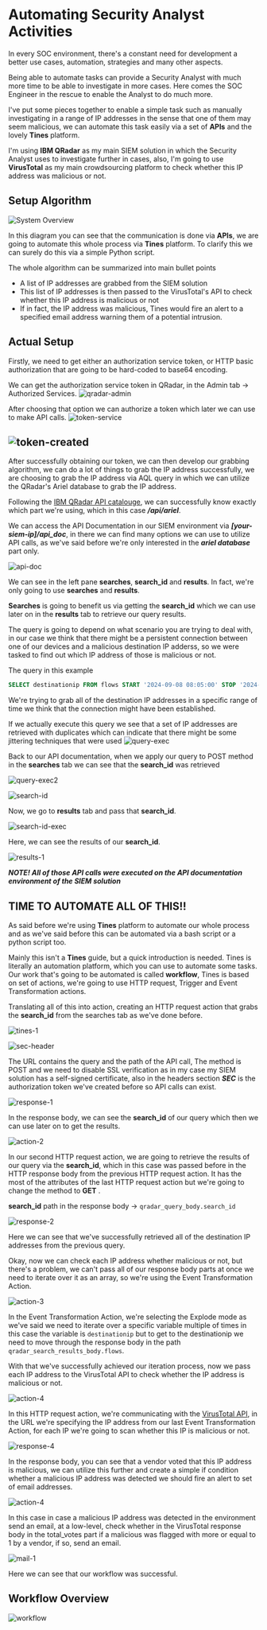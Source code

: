 # Automating Security Analyst Activities   
In every SOC environment, there's a constant need for development a better use cases, automation, strategies and many other aspects.

Being able to automate tasks can provide a Security Analyst with much more time to be able to investigate in more cases. Here comes the SOC Engineer in the rescue to enable the Analyst to do much more.

I've put some pieces together to enable a simple task such as manually investigating in a range of IP addresses in the sense that one of them may seem malicious, we can automate this task easily via a set of **APIs** and the lovely **Tines** platform.

I'm using **IBM QRadar** as my main SIEM solution in which the Security Analyst uses to investigate further in cases, also, I'm going to use **VirusTotal** as my main crowdsourcing platform to check whether this IP address was malicious or not.

## Setup  Algorithm 
 ![System Overview](https://i.imgur.com/h8tt245.png)

In this diagram you can see that the communication is done via **APIs**, we are going to automate this whole process via **Tines** platform. To clarify this we can surely do this via a simple Python script.

The whole algorithm can be summarized into main bullet points

 - A list of IP addresses are grabbed from the SIEM solution
 - This list of IP addresses is then passed to the VirusTotal's API to check whether this IP address is malicious or not
 - If in fact, the IP address was malicious, Tines would fire an alert to a specified email address warning them of a potential intrusion.


## Actual Setup 
Firstly, we need to get either an authorization service token, or HTTP basic authorization that are going to be hard-coded to base64 encoding.

We can get the authorization service token in QRadar, in the Admin tab -> Authorized Services.
![qradar-admin](https://i.imgur.com/fXNt5zk.png)

After choosing that option we can authorize a token which later we can use to make API calls.
![token-service](https://i.imgur.com/3UrpjJs.png)

![token-created](https://i.imgur.com/lDoTkUl.png)
---
After successfully obtaining our token, we can then develop our grabbing algorithm, we can do a lot of things to grab the IP address successfully, we are choosing to grab the IP address via AQL query in which we can utilize the QRadar's Ariel database to grab the IP address.

Following the [IBM QRadar API catalouge](https://www.ibm.com/docs/en/qradar-on-cloud?topic=api-accessing-interactive-documentation-page), we can successfully know exactly which part we're using, which in this case ***/api/ariel***.

We can access the API Documentation in our SIEM environment via ***[your-siem-ip]/api_doc***, in there we can find many options we can use to utilize API calls, as we've said before we're only interested in the ***ariel database*** part only. 

![api-doc](https://i.imgur.com/SZPHxFh.png)

We can see in the left pane **searches**, **search_id** and **results**. In fact, we're only going to use **searches** and **results**.

**Searches** is going to benefit us via getting the **search_id** which we can use later on in the **results** tab to retrieve our query results.

The query is going to depend on what scenario you are trying to deal with, in our case we think that there might be a persistent connection between one of our devices and a malicious destination IP adderss, so we were tasked to find out which IP address of those is malicious or not.

The query in this example

```sql
SELECT destinationip FROM flows START '2024-09-08 08:05:00' STOP '2024-09-08 08:10:00'
```
We're trying to grab all of the destination IP addresses in a specific range of time we think that the connection might have been established.

If we actually execute this query we see that a set of IP addresses are retrieved with duplicates which can indicate that there might be some jittering techniques that were used
![query-exec](https://i.imgur.com/34BJUo7.png)

Back to our API documentation, when we apply our query to POST method in the **searches** tab we can see that the **search_id** was retrieved

![query-exec2](https://i.imgur.com/dna4n3Z.png)

![search-id](https://i.imgur.com/ugcGmOV.png)

Now, we go to **results** tab and pass that **search_id**.

![search-id-exec](https://i.imgur.com/VccjUtU.png)

Here, we can see the results of our **search_id**.

![results-1](https://i.imgur.com/zrwvWZK.png)

***NOTE! All of those API calls were executed on the API documentation environment of the SIEM solution***

## TIME TO AUTOMATE ALL OF THIS!!

As said before we're using **Tines** platform to automate our whole process and as we've said before this can be automated via a bash script or a python script too. 

Mainly this isn't a **Tines** guide, but a quick introduction is needed. Tines is literally an automation platform, which you can use to automate some tasks. Our work that's going to be automated is called **workflow**, Tines is based on set of actions, we're going to use HTTP request, Trigger and Event Transformation actions.

Translating all of this into action, creating an HTTP request action that grabs the **search_id** from the searches tab as we've done before. 

![tines-1](https://i.imgur.com/jtIaqd2.png)

![sec-header](https://i.imgur.com/tWavpzU.png)

The URL contains the query and the path of the API call, The method is POST and we need to disable SSL verification as in my case my SIEM solution has a self-signed certificate, also in the headers section ***SEC*** is the authorization token we've created before so API calls can exist.

![response-1](https://i.imgur.com/He5pPxt.png)

In the response body, we can see the **search_id** of our query which then we can use later on to get the results.

![action-2](https://i.imgur.com/sUKk066.png)

In our second HTTP request action, we are going to retrieve the results of our query via the **search_id**, which in this case was passed before in the HTTP response body from the previous HTTP request action. It has the most of the attributes of the last HTTP request action but we're going to change the method to **GET** .

**search_id** path in the response body -> `qradar_query_body.search_id`

![response-2](https://i.imgur.com/cZ25lKV.png)

Here we can see that we've successfully retrieved all of the destination IP addresses from the previous query.


Okay, now we can check each IP address whether malicious or not, but there's a problem, we can't pass all of our response body parts at once we need to iterate over it as an array, so we're using the Event Transformation Action.

![action-3](https://i.imgur.com/XwxHCFv.png)

In the Event Transformation Action, we're selecting the Explode mode as we've said we need to iterate over a specific variable multiple of times in this case the variable is `destinationip` but to get to the destinationip we need to move through the response body in the path `qradar_search_results_body.flows`. 

With that we've successfully achieved our iteration process, now we pass each IP address to the VirusTotal API to check whether the IP address is malicious or not.

![action-4](https://i.imgur.com/MGYd5GH.png)

In this HTTP request action, we're communicating with the [VirusTotal API](https://docs.virustotal.com/reference/overview), in the URL we're specifying the IP address from our last Event Transformation Action, for each IP we're going to scan whether this IP is malicious or not.

![response-4](https://i.imgur.com/p5TUIlO.png)

In the response body, you can see that a vendor voted that this IP address is malicious, we can utilize this further and create a simple if condition whether a malicious IP address was detected we should fire an alert to set of email addresses.

![action-4](https://i.imgur.com/hslMesU.png)

In this case in case a malicious IP address was detected in the environment send an email, at a low-level, check whether in the VirusTotal response body in the total_votes part if a malicious was flagged with more or equal to 1 by a vendor, if so, send an email.

![mail-1](https://i.imgur.com/joRlMvJ.png)

Here we can see that our workflow was successful.

## Workflow Overview

![workflow](https://i.imgur.com/S7gDkiR.png)

